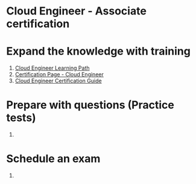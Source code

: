 # Cloud Engineer - Associate certification


# Expand the knowledge with training
1. [Cloud Engineer Learning Path](https://www.cloudskillsboost.google/paths/11)
1. [Certification Page - Cloud Engineer](https://cloud.google.com/learn/certification/cloud-engineer)
1. [ Cloud Engineer Certification Guide](https://cloud.google.com/learn/certification/guides/cloud-engineer)



# Prepare with questions (Practice tests)
1. 


# Schedule an exam
1. 